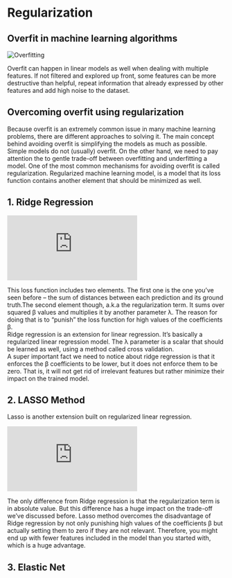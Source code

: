 # Regularization #

## Overfit in machine learning algorithms ##
![Overfitting](https://codingstartups.com/wp-content/uploads/2017/08/overfit.png)

Overfit can happen in linear models as well when dealing with multiple features. If not filtered and explored up front, some features can be more destructive than helpful, repeat information that already expressed by other features and add high noise to the dataset.

## Overcoming overfit using regularization ##
Because overfit is an extremely common issue in many machine learning problems, there are different approaches to solving it. The main concept behind avoiding overfit is simplifying the models as much as possible. Simple models do not (usually) overfit. On the other hand, we need to pay attention the to gentle trade-off between overfitting and underfitting a model.
One of the most common mechanisms for avoiding overfit is called regularization. Regularized machine learning model, is a model that its loss function contains another element that should be minimized as well.

## 1. Ridge Regression ##

![Ridge](http://latex.codecogs.com/png.latex?%5Cinline%20L%20%3D%20%5Csum%20%28%5Chat%7BY_%7Bi%7D%7D-Y_%7Bi%7D%29%5E%7B2%7D%20&plus;%20%5Clambda%20%5Csum%20%5Cbeta%20%5E%7B2%7D)

This loss function includes two elements. The first one is the one you’ve seen before – the sum of distances between each prediction and its ground truth.The second element though, a.k.a the regularization term.
It sums over squared β values and multiplies it by another parameter λ. The reason for doing that is to “punish” the loss function for high values of the coefficients β.<br/>
Ridge regression is an extension for linear regression. It’s basically a regularized linear regression model. The λ parameter is a scalar that should be learned as well, using a method called cross validation.<br/>
A super important fact we need to notice about ridge regression is that it enforces the β coefficients to be lower, but it does not enforce them to be zero. That is, it will not get rid of irrelevant features but rather minimize their impact on the trained model.<br/>


## 2. LASSO Method ##

Lasso is another extension built on regularized linear regression.

![LASSO](http://latex.codecogs.com/png.latex?%5Cinline%20L%20%3D%20%5Csum%20%28%5Chat%7BY_%7Bi%7D%7D-Y_%7Bi%7D%29%5E%7B2%7D%20&plus;%20%5Clambda%20%5Csum%20%5Cleft%20%7C%20%5Cbeta%20%5Cright%20%7C%20%5E%7B2%7D)

The only difference from Ridge regression is that the regularization term is in absolute value. But this difference has a huge impact on the trade-off we’ve discussed before. Lasso method overcomes the disadvantage of Ridge regression by not only punishing high values of the coefficients β but actually setting them to zero if they are not relevant. Therefore, you might end up with fewer features included in the model than you started with, which is a huge advantage.


## 3. Elastic Net ##
